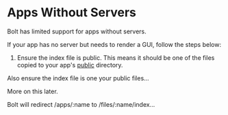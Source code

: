 # Apps Without Servers

Bolt has limited support for apps without servers.

If your app has no server but needs to render a GUI, follow the steps below:

1. Ensure the index file is public. This means it should be one of the files copied to your app's [public](/public.md) directory.

Also ensure the index file is one your public files...

More on this later.

Bolt will redirect \/apps\/:name to \/files\/:name\/index...

